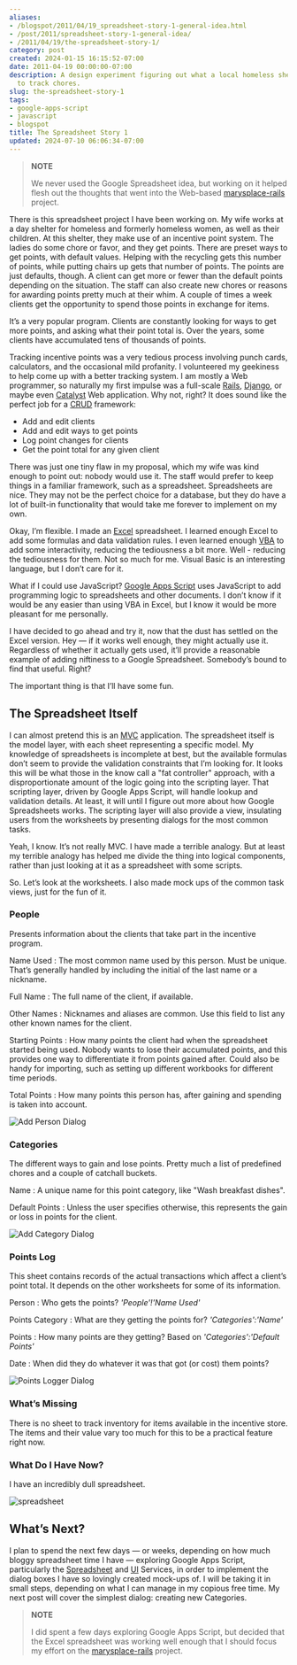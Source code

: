 ```yaml
---
aliases:
- /blogspot/2011/04/19_spreadsheet-story-1-general-idea.html
- /post/2011/spreadsheet-story-1-general-idea/
- /2011/04/19/the-spreadsheet-story-1/
category: post
created: 2024-01-15 16:15:52-07:00
date: 2011-04-19 00:00:00-07:00
description: A design experiment figuring out what a local homeless shelter needs
  to track chores.
slug: the-spreadsheet-story-1
tags:
- google-apps-script
- javascript
- blogspot
title: The Spreadsheet Story 1
updated: 2024-07-10 06:06:34-07:00
---
```


> 
 > **NOTE**
>
 > We never used the Google Spreadsheet idea, but working on it helped flesh out the thoughts that went into the Web-based [marysplace-rails](https://github.com/brianwisti/marysplace-rails) project.

There is this spreadsheet project I have been working on. My wife works at a day shelter for homeless and formerly homeless women, as well as their children. At this shelter, they make use of an incentive point system. The ladies do some chore or favor, and they get points. There are preset ways to get points, with default values. Helping with the recycling gets this number of points, while putting chairs up gets that number of points. The points are just defaults, though. A client can get more or fewer than the default points depending on the situation. The staff can also create new chores or reasons for awarding points pretty much at their whim. A couple of times a week clients get the opportunity to spend those points in exchange for items.

It’s a very popular program. Clients are constantly looking for ways to get more points, and asking what their point total is. Over the years, some clients have accumulated tens of thousands of points.

Tracking incentive points was a very tedious process involving punch cards, calculators, and the occasional mild profanity. I volunteered my geekiness to help come up with a better tracking system. I am mostly a Web programmer, so naturally my first impulse was a full-scale [Rails](http://rubyonrails.org), [Django](http://www.djangoproject.com), or maybe even [Catalyst](http://www.catalystframework.org) Web application. Why not, right? It does sound like the perfect job for a [CRUD](http://en.wikipedia.org/wiki/Create,_read,_update_and_delete) framework:

* Add and edit clients
* Add and edit ways to get points
* Log point changes for clients
* Get the point total for any given client

There was just one tiny flaw in my proposal, which my wife was kind enough to point out: nobody would use it. The staff would prefer to keep things in a familiar framework, such as a spreadsheet. Spreadsheets are nice. They may not be the perfect choice for a database, but they do have a lot of built-in functionality that would take me forever to implement on my own.

Okay, I’m flexible. I made an [Excel](http://office.microsoft.com/en-us/excel/) spreadsheet. I learned enough Excel to add some formulas and data validation rules. I even learned enough [VBA](http://en.wikipedia.org/wiki/Visual_Basic_for_Applications) to add some interactivity, reducing the tediousness a bit more. Well - reducing the tediousness for them. Not so much for me. Visual Basic is an interesting language, but I don’t care for it.

What if I could use JavaScript? [Google Apps Script](http://code.google.com/googleapps/appsscript/) uses JavaScript to add programming logic to spreadsheets and other documents. I don’t know if it would be any easier than using VBA in Excel, but I know it would be more pleasant for me personally.

I have decided to go ahead and try it, now that the dust has settled on the Excel version. Hey — if it works well enough, they might actually use it. Regardless of whether it actually gets used, it’ll provide a reasonable example of adding niftiness to a Google Spreadsheet. Somebody’s bound to find that useful. Right?

The important thing is that I’ll have some fun.

## The Spreadsheet Itself

I can almost pretend this is an [MVC](https://en.wikipedia.org/wiki/Model%E2%80%93view%E2%80%93controller) application. The spreadsheet itself is the model layer, with each sheet representing a specific model. My knowledge of spreadsheets is incomplete at best, but the available formulas don’t seem to provide the validation constraints that I’m looking for. It looks this will be what those in the know call a "fat controller" approach, with a disproportionate amount of the logic going into the scripting layer. That scripting layer, driven by Google Apps Script, will handle lookup and validation details. At least, it will until I figure out more about how Google Spreadsheets works. The scripting layer will also provide a view, insulating users from the worksheets by presenting dialogs for the most common tasks.

Yeah, I know. It’s not really MVC. I have made a terrible analogy. But at least my terrible analogy has helped me divide the thing into logical components, rather than just looking at it as a spreadsheet with some scripts.

So. Let’s look at the worksheets. I also made mock ups of the common task views, just for the fun of it.

### People

Presents information about the clients that take part in the incentive program.

Name Used
: The most common name used by this person. Must be unique. That’s generally handled by including the initial of the last name or a nickname.

Full Name
: The full name of the client, if available.

Other Names
: Nicknames and aliases are common. Use this field to list any other known names for the client.

Starting Points
: How many points the client had when the spreadsheet started being used. Nobody wants to lose their accumulated points, and this provides one way to differentiate it from points gained after. Could also be handy for importing, such as setting up different workbooks for different time periods.

Total Points
: How many points this person has, after gaining and spending is taken into account.

![Add Person Dialog](attachments/img/2011/NewPersonDialog.png)

### Categories

The different ways to gain and lose points. Pretty much a list of predefined chores and a couple of catchall buckets.

Name
: A unique name for this point category, like "Wash breakfast dishes".

Default Points
: Unless the user specifies otherwise, this represents the gain or loss in points for the client.

![Add Category Dialog](attachments/img/2011/NewCategoryDialog.png)

### Points Log

This sheet contains records of the actual transactions which affect a client’s point total. It depends on the other worksheets for some of its information.

Person
: Who gets the points? *'People'!'Name Used'*

Points Category
: What are they getting the points for? *'Categories':'Name'*

Points
: How many points are they getting? Based on *'Categories':'Default Points'*

Date
: When did they do whatever it was that got (or cost) them points?

![Points Logger Dialog](attachments/img/2011/PointsLoggerDialog.png)

### What’s Missing

There is no sheet to track inventory for items available in the incentive store. The items and their value vary too much for this to be a practical feature right now.

### What Do I Have Now?

I have an incredibly dull spreadsheet.

![spreadsheet](attachments/img/2011/spreadsheet-01.png)

## What’s Next?

I plan to spend the next few days — or weeks, depending on how much bloggy spreadsheet time I have — exploring Google Apps Script, particularly the [Spreadsheet](http://code.google.com/googleapps/appsscript/service_spreadsheet.html) and [UI](http://code.google.com/googleapps/appsscript/service_ui.html) Services, in order to implement the dialog boxes I have so lovingly created mock-ups of. I will be taking it in small steps, depending on what I can manage in my copious free time. My next post will cover the simplest dialog: creating new Categories.

 > 
 > **NOTE**
>
 > I did spent a few days exploring Google Apps Script, but decided that the Excel spreadsheet was working well enough that I should focus my effort on the [marysplace-rails](https://github.com/brianwisti/marysplace-rails) project.